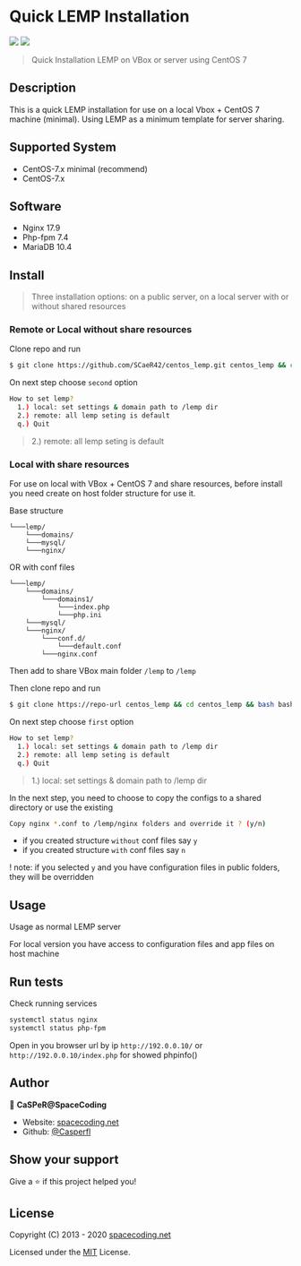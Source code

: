 # Quick LEMP Installation

[<img src="https://img.shields.io/badge/version-1.0-blue">](https://img.shields.io/badge/version-1.0-blue)
[<img src="https://img.shields.io/badge/License-MIT-yellow">](https://img.shields.io/badge/License-MIT-yellow)


> Quick Installation LEMP on VBox or server using CentOS 7

## Description
This is a quick LEMP installation for use on a local Vbox + CentOS 7 machine (minimal).
Using LEMP as a minimum template for server sharing.

## Supported System
- CentOS-7.x minimal (recommend)
- CentOS-7.x

## Software
- Nginx 17.9
- Php-fpm 7.4
- MariaDB 10.4

## Install

> Three installation options: on a public server, on a local server with or without shared resources

### Remote or Local without share resources
Clone repo and run
```sh
$ git clone https://github.com/SCaeR42/centos_lemp.git centos_lemp && cd centos_lemp && bash centos7_lemp.sh
```
On next step choose `second` option
```sh
How to set lemp?
  1.) local: set settings & domain path to /lemp dir
  2.) remote: all lemp seting is default
  q.) Quit
```
> 2.) remote: all lemp seting is default

### Local with share resources
For use on local with VBox + CentOS 7 and share resources, before install you need create on host folder structure for use it.

Base structure
```
└───lemp/
    └───domains/
    └───mysql/
    └───nginx/
```
OR with conf files
```
└───lemp/
    └───domains/
        └───domains1/
            └───index.php
            └───php.ini
    └───mysql/
    └───nginx/
        └───conf.d/
            └───default.conf
        └───nginx.conf
```
Then add to share VBox main folder `/lemp` to `/lemp`

Then clone repo and run
```sh
$ git clone https://repo-url centos_lemp && cd centos_lemp && bash bash centos7_lemp.sh
```
On next step choose `first` option
```sh
How to set lemp?
  1.) local: set settings & domain path to /lemp dir
  2.) remote: all lemp seting is default
  q.) Quit
```
> 1.) local: set settings & domain path to /lemp dir

In the next step, you need to choose to copy the configs to a shared directory or use the existing
```sh
Copy nginx *.conf to /lemp/nginx folders and override it ? (y/n)
```
- if you created structure `without` conf files say `y`
- if you created structure `with` conf files say `n`



! note: if you selected `y` and you have configuration files in public folders, they will be overridden

## Usage

Usage as normal LEMP server

For local version you have access to configuration files and app files on host machine

## Run tests

Check running services
```sh
systemctl status nginx
systemctl status php-fpm
```

Open in you browser url by ip
`http://192.0.0.10/`
or
`http://192.0.0.10/index.php` for showed phpinfo()

## Author

👤 **CaSPeR@SpaceCoding**

* Website: [spacecoding.net](https://spacecoding.net/)
* Github: [@Casperfl](https://github.com/SCaeR42)

## Show your support

Give a ⭐️ if this project helped you!

## License

Copyright (C) 2013 - 2020 [spacecoding.net](https://spacecoding.net/)

Licensed under the [MIT](LICENSE) License.
